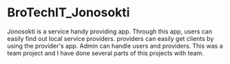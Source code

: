 # BroTechIT_Jonosokti
Jonosokti is a service handy providing app. Through this app, users can easily find out local service providers. providers can easily get clients by using the provider's app. Admin can handle users and providers. This was a team project and I have done several parts of this projects with team. 
